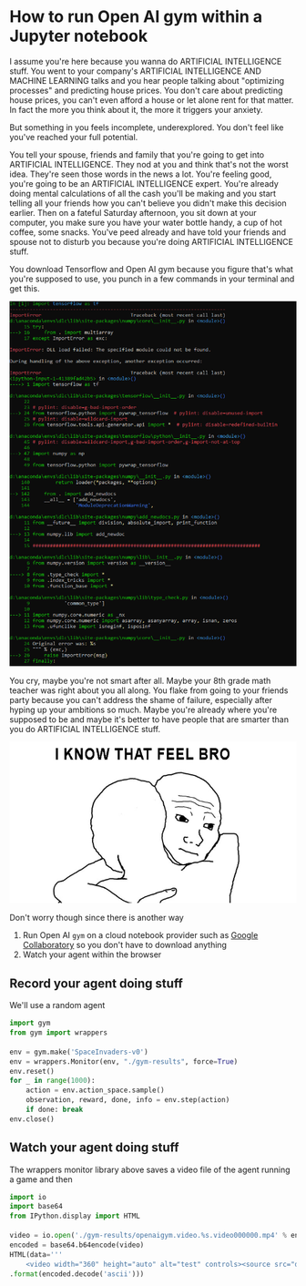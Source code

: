 # How to run Open AI gym within a Jupyter notebook

I assume you're here because you wanna do ARTIFICIAL INTELLIGENCE stuff. You went to your company's ARTIFICIAL INTELLIGENCE AND MACHINE LEARNING talks and you hear people talking about "optimizing processes" and predicting house prices. You don't care about predicting house prices, you can't even afford a house or let alone rent for that matter. In fact the more you think about it, the more it triggers your anxiety.

But something in you feels incomplete, underexplored. You don't feel like you've reached your full potential. 

You tell your spouse, friends and family that you're going to get into ARTIFICIAL INTELLIGENCE. They nod at you and think that's not the worst idea. They're seen those words in the news a lot. You're feeling good, you're going to be an ARTIFICIAL INTELLIGENCE expert. You're already doing mental calculations of all the cash you'll be making and you start telling all your friends how you can't believe you didn't make this decision earlier. Then on a fateful Saturday afternoon, you sit down at your computer, you make sure you have your water bottle handy, a cup of hot coffee, some snacks. You've peed already and have told your friends and spouse not to disturb you because you're doing ARTIFICIAL INTELLIGENCE stuff.

You download Tensorflow and Open AI gym because you figure that's what you're supposed to use, you punch in a few commands in your terminal and get this.

![Let the tears flow](Capture.png)

You cry, maybe you're not smart after all. Maybe your 8th grade math teacher was right about you all along. You flake from going to your friends party because you can't address the shame of failure, especially after hyping up your ambitions so much. Maybe you're already where you're supposed to be and maybe it's better to have people that are smarter than you do ARTIFICIAL INTELLIGENCE stuff.

![I know that feel bro](wojak.jpg)

Don't worry though since there is another way  
1. Run Open AI ```gym``` on a cloud notebook provider such as [Google Collaboratory](https://colab.research.google.com) so you don't have to download anything
2. Watch your agent within the browser


## Record your agent doing stuff
We'll use a random agent

```python
import gym
from gym import wrappers

env = gym.make('SpaceInvaders-v0')
env = wrappers.Monitor(env, "./gym-results", force=True)
env.reset()
for _ in range(1000):
    action = env.action_space.sample()
    observation, reward, done, info = env.step(action)
    if done: break
env.close()
```

## Watch your agent doing stuff
The wrappers monitor library above saves a video file of the agent running a game and then

```python
import io
import base64
from IPython.display import HTML

video = io.open('./gym-results/openaigym.video.%s.video000000.mp4' % env.file_infix, 'r+b').read()
encoded = base64.b64encode(video)
HTML(data='''
    <video width="360" height="auto" alt="test" controls><source src="data:video/mp4;base64,{0}" type="video/mp4" /></video>'''
.format(encoded.decode('ascii')))
```